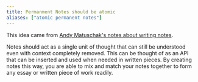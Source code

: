 ```yaml
---
title: Permanment Notes should be atomic
aliases: ["atomic permanent notes"]
---
```

This idea came from [Andy Matuschak's notes about writing notes](https://notes.andymatuschak.org/Evergreen%20note%20titles%20are%20like%20APIs). 

Notes should act as a single unit of thought that can still be understood even with context completely removed. This can be thought of as an API that can be inserted and used when needed in written pieces. By creating notes this way, you are able to mix and match your notes together to form any essay or written piece of work readily. 